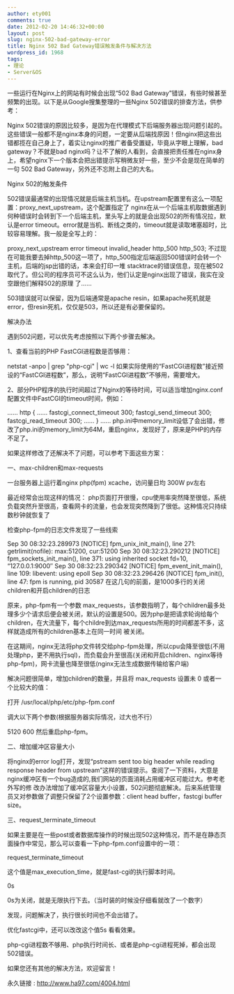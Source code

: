 ```yaml
---
author: ety001
comments: true
date: 2012-02-20 14:46:32+00:00
layout: post
slug: nginx-502-bad-gateway-error
title: Nginx 502 Bad Gateway错误触发条件与解决方法
wordpress_id: 1968
tags:
- 理论
- Server&OS
---
```


一些运行在Nginx上的网站有时候会出现“502 Bad Gateway”错误，有些时候甚至频繁的出现。以下是从Google搜集整理的一些Nginx 502错误的排查方法，供参考：

Nginx 502错误的原因比较多，是因为在代理模式下后端服务器出现问题引起的。这些错误一般都不是nginx本身的问题，一定要从后端找原因！但nginx把这些出错都揽在自己身上了，着实让nginx的推广者备受置疑，毕竟从字眼上理解，bad gateway？不就是bad nginx吗？让不了解的人看到，会直接把责任推在nginx身上，希望nginx下一个版本会把出错提示写稍微友好一些，至少不会是现在简单的一句 502 Bad Gateway，另外还不忘附上自己的大名。

Nginx 502的触发条件

502错误最通常的出现情况就是后端主机当机。在upstream配置里有这么一项配置：proxy_next_upstream，这个配置指定了 nginx在从一个后端主机取数据遇到何种错误时会转到下一个后端主机，里头写上的就是会出现502的所有情况拉，默认是error timeout。error就是当机、断线之类的，timeout就是读取堵塞超时，比较容易理解。我一般是全写上的：

proxy_next_upstream error timeout invalid_header http_500 http_503;
不过现在可能我要去掉http_500这一项了，http_500指定后端返回500错误时会转一个主机，后端的jsp出错的话，本来会打印一堆 stacktrace的错误信息，现在被502取代了。但公司的程序员可不这么认为，他们认定是nginx出现了错误，我实在没空跟他们解释502的原理 了……

503错误就可以保留，因为后端通常是apache resin，如果apache死机就是error，但resin死机，仅仅是503，所以还是有必要保留的。

解决办法

遇到502问题，可以优先考虑按照以下两个步骤去解决。

1、查看当前的PHP FastCGI进程数是否够用：

netstat -anpo | grep "php-cgi" | wc -l
如果实际使用的“FastCGI进程数”接近预设的“FastCGI进程数”，那么，说明“FastCGI进程数”不够用，需要增大。

2、部分PHP程序的执行时间超过了Nginx的等待时间，可以适当增加nginx.conf配置文件中FastCGI的timeout时间，例如：

......
http
{
......
fastcgi_connect_timeout 300;
fastcgi_send_timeout 300;
fastcgi_read_timeout 300;
......
}
......
php.ini中memory_limit设低了会出错，修改了php.ini的memory_limit为64M，重启nginx，发现好了，原来是PHP的内存不足了。

如果这样修改了还解决不了问题，可以参考下面这些方案：

一、max-children和max-requests

一台服务器上运行着nginx php(fpm) xcache，访问量日均 300W pv左右

最近经常会出现这样的情况： php页面打开很慢，cpu使用率突然降至很低，系统负载突然升至很高，查看网卡的流量，也会发现突然降到了很低。这种情况只持续数秒钟就恢复了

检查php-fpm的日志文件发现了一些线索

Sep 30 08:32:23.289973 [NOTICE] fpm_unix_init_main(), line 271: getrlimit(nofile): max:51200, cur:51200
Sep 30 08:32:23.290212 [NOTICE] fpm_sockets_init_main(), line 371: using inherited socket fd=10, “127.0.0.1:9000″
Sep 30 08:32:23.290342 [NOTICE] fpm_event_init_main(), line 109: libevent: using epoll
Sep 30 08:32:23.296426 [NOTICE] fpm_init(), line 47: fpm is running, pid 30587
在这几句的前面，是1000多行的关闭children和开启children的日志

原来，php-fpm有一个参数 max_requests，该参数指明了，每个children最多处理多少个请求后便会被关闭，默认的设置是500。因为php是把请求轮询给每个 children，在大流量下，每个childre到达max_requests所用的时间都差不多，这样就造成所有的children基本上在同一时间 被关闭。

在这期间，nginx无法将php文件转交给php-fpm处理，所以cpu会降至很低(不用处理php，更不用执行sql)，而负载会升至很高(关闭和开启children、nginx等待php-fpm)，网卡流量也降至很低(nginx无法生成数据传输给客户端)

解决问题很简单，增加children的数量，并且将 max_requests 设置未 0 或者一个比较大的值：

打开 /usr/local/php/etc/php-fpm.conf

调大以下两个参数(根据服务器实际情况，过大也不行）

5120
600
然后重启php-fpm。

二、增加缓冲区容量大小

将nginx的error log打开，发现“pstream sent too big header while reading response header from upstream”这样的错误提示。查阅了一下资料，大意是nginx缓冲区有一个bug造成的,我们网站的页面消耗占用缓冲区可能过大。参考老外写的修 改办法增加了缓冲区容量大小设置，502问题彻底解决。后来系统管理员又对参数做了调整只保留了2个设置参数：client head buffer，fastcgi buffer size。

三、request_terminate_timeout

如果主要是在一些post或者数据库操作的时候出现502这种情况，而不是在静态页面操作中常见，那么可以查看一下php-fpm.conf设置中的一项：

request_terminate_timeout

这个值是max_execution_time，就是fast-cgi的执行脚本时间。

0s

0s为关闭，就是无限执行下去。（当时装的时候没仔细看就改了一个数字）

发现，问题解决了，执行很长时间也不会出错了。

优化fastcgi中，还可以改改这个值5s 看看效果。

php-cgi进程数不够用、php执行时间长、或者是php-cgi进程死掉，都会出现502错误。

如果您还有其他的解决方法，欢迎留言！

永久链接 : http://www.ha97.com/4004.html
